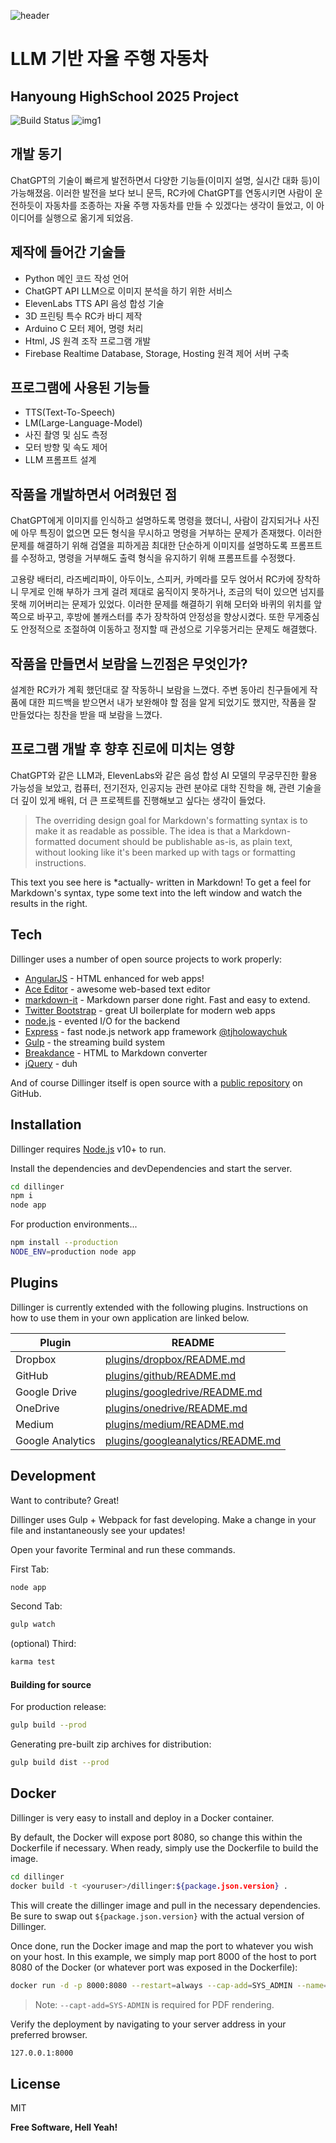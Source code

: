 ![header](https://capsule-render.vercel.app/api?type=waving&color=gradient&customColorList=10&height=200&text=LLM%20BASED%20SELF%20DRIVING%20CAR&fontSize=40&animation=twinkling&fontAlign=40&fontAlignY=36)
# LLM 기반 자율 주행 자동차
## Hanyoung HighSchool 2025 Project

![Build Status](https://img.shields.io/badge/python-3776AB?style=flat-square&logo=html5&logoColor=000000)
![img1](https://github.com/yunsoft-inc/LLM-Based-RC-Project/blob/main/rc.png)

## 개발 동기
ChatGPT의 기술이 빠르게 발전하면서 다양한 기능들(이미지 설명, 실시간 대화 등)이 가능해졌음.
이러한 발전을 보다 보니 문득, RC카에 ChatGPT를 연동시키면 사람이 운전하듯이 자동차를 조종하는 자율 주행 자동차를 만들 수 있겠다는 생각이 들었고, 이 아이디어를 실행으로 옮기게 되었음.

## 제작에 들어간 기술들
- Python
메인 코드 작성 언어
- ChatGPT API
LLM으로 이미지 분석을 하기 위한 서비스
- ElevenLabs TTS API
음성 합성 기술
- 3D 프린팅
특수 RC카 바디 제작
- Arduino C
모터 제어, 명령 처리
- Html, JS
원격 조작 프로그램 개발
- Firebase Realtime Database, Storage, Hosting
원격 제어 서버 구축

## 프로그램에 사용된 기능들
- TTS(Text-To-Speech)
- LM(Large-Language-Model)
- 사진 촬영 및 심도 측정
- 모터 방향 및 속도 제어
- LLM 프롬프트 설계

## 작품을 개발하면서 어려웠던 점
ChatGPT에게 이미지를 인식하고 설명하도록 명령을 했더니, 사람이 감지되거나 사진에 아무 특징이 없으면 모든 형식을 무시하고 명령을 거부하는 문제가 존재했다. 이러한 문제를 해결하기 위해 검열을 피하게끔 최대한 단순하게 이미지를 설명하도록 프롬프트를 수정하고, 명령을 거부해도 출력 형식을 유지하기 위해 프롬프트를 수정했다.

고용량 배터리, 라즈베리파이, 아두이노, 스피커, 카메라를 모두 얹어서 RC카에 장착하니 무게로 인해 부하가 크게 걸려 제대로 움직이지 못하거나, 조금의 턱이 있으면 넘지를 못해 끼어버리는 문제가 있었다. 이러한 문제를 해결하기 위해 모터와 바퀴의 위치를 앞쪽으로 바꾸고, 후방에 볼캐스터를 추가 장착하여 안정성을 향상시켰다. 또한 무게중심도 안정적으로 조절하여 이동하고 정지할 때 관성으로 기우뚱거리는 문제도 해결했다.


## 작품을 만들면서 보람을 느낀점은 무엇인가?
설계한 RC카가 계획 했던대로 잘 작동하니 보람을 느꼈다.
주변 동아리 친구들에게 작품에 대한 피드백을 받으면서 내가 보완해야 할 점을 알게 되었기도 했지만, 작품을 잘 만들었다는 칭찬을 받을 때 보람을 느꼈다.

## 프로그램 개발 후 향후 진로에 미치는 영향
ChatGPT와 같은 LLM과, ElevenLabs와 같은 음성 합성 AI 모델의 무궁무진한 활용 가능성을 보았고, 컴퓨터, 전기전자, 인공지능 관련 분야로 대학 진학을 해, 관련 기술을 더 깊이 있게 배워, 더 큰 프로젝트를 진행해보고 싶다는 생각이 들었다.
> The overriding design goal for Markdown's
> formatting syntax is to make it as readable
> as possible. The idea is that a
> Markdown-formatted document should be
> publishable as-is, as plain text, without
> looking like it's been marked up with tags
> or formatting instructions.

This text you see here is *actually- written in Markdown! To get a feel
for Markdown's syntax, type some text into the left window and
watch the results in the right.

## Tech

Dillinger uses a number of open source projects to work properly:

- [AngularJS] - HTML enhanced for web apps!
- [Ace Editor] - awesome web-based text editor
- [markdown-it] - Markdown parser done right. Fast and easy to extend.
- [Twitter Bootstrap] - great UI boilerplate for modern web apps
- [node.js] - evented I/O for the backend
- [Express] - fast node.js network app framework [@tjholowaychuk]
- [Gulp] - the streaming build system
- [Breakdance](https://breakdance.github.io/breakdance/) - HTML
to Markdown converter
- [jQuery] - duh

And of course Dillinger itself is open source with a [public repository][dill]
 on GitHub.

## Installation

Dillinger requires [Node.js](https://nodejs.org/) v10+ to run.

Install the dependencies and devDependencies and start the server.

```sh
cd dillinger
npm i
node app
```

For production environments...

```sh
npm install --production
NODE_ENV=production node app
```

## Plugins

Dillinger is currently extended with the following plugins.
Instructions on how to use them in your own application are linked below.

| Plugin | README |
| ------ | ------ |
| Dropbox | [plugins/dropbox/README.md][PlDb] |
| GitHub | [plugins/github/README.md][PlGh] |
| Google Drive | [plugins/googledrive/README.md][PlGd] |
| OneDrive | [plugins/onedrive/README.md][PlOd] |
| Medium | [plugins/medium/README.md][PlMe] |
| Google Analytics | [plugins/googleanalytics/README.md][PlGa] |

## Development

Want to contribute? Great!

Dillinger uses Gulp + Webpack for fast developing.
Make a change in your file and instantaneously see your updates!

Open your favorite Terminal and run these commands.

First Tab:

```sh
node app
```

Second Tab:

```sh
gulp watch
```

(optional) Third:

```sh
karma test
```

#### Building for source

For production release:

```sh
gulp build --prod
```

Generating pre-built zip archives for distribution:

```sh
gulp build dist --prod
```

## Docker

Dillinger is very easy to install and deploy in a Docker container.

By default, the Docker will expose port 8080, so change this within the
Dockerfile if necessary. When ready, simply use the Dockerfile to
build the image.

```sh
cd dillinger
docker build -t <youruser>/dillinger:${package.json.version} .
```

This will create the dillinger image and pull in the necessary dependencies.
Be sure to swap out `${package.json.version}` with the actual
version of Dillinger.

Once done, run the Docker image and map the port to whatever you wish on
your host. In this example, we simply map port 8000 of the host to
port 8080 of the Docker (or whatever port was exposed in the Dockerfile):

```sh
docker run -d -p 8000:8080 --restart=always --cap-add=SYS_ADMIN --name=dillinger <youruser>/dillinger:${package.json.version}
```

> Note: `--capt-add=SYS-ADMIN` is required for PDF rendering.

Verify the deployment by navigating to your server address in
your preferred browser.

```sh
127.0.0.1:8000
```

## License

MIT

**Free Software, Hell Yeah!**

[//]: # (These are reference links used in the body of this note and get stripped out when the markdown processor does its job. There is no need to format nicely because it shouldn't be seen. Thanks SO - http://stackoverflow.com/questions/4823468/store-comments-in-markdown-syntax)

   [dill]: <https://github.com/joemccann/dillinger>
   [git-repo-url]: <https://github.com/joemccann/dillinger.git>
   [john gruber]: <http://daringfireball.net>
   [df1]: <http://daringfireball.net/projects/markdown/>
   [markdown-it]: <https://github.com/markdown-it/markdown-it>
   [Ace Editor]: <http://ace.ajax.org>
   [node.js]: <http://nodejs.org>
   [Twitter Bootstrap]: <http://twitter.github.com/bootstrap/>
   [jQuery]: <http://jquery.com>
   [@tjholowaychuk]: <http://twitter.com/tjholowaychuk>
   [express]: <http://expressjs.com>
   [AngularJS]: <http://angularjs.org>
   [Gulp]: <http://gulpjs.com>

   [PlDb]: <https://github.com/joemccann/dillinger/tree/master/plugins/dropbox/README.md>
   [PlGh]: <https://github.com/joemccann/dillinger/tree/master/plugins/github/README.md>
   [PlGd]: <https://github.com/joemccann/dillinger/tree/master/plugins/googledrive/README.md>
   [PlOd]: <https://github.com/joemccann/dillinger/tree/master/plugins/onedrive/README.md>
   [PlMe]: <https://github.com/joemccann/dillinger/tree/master/plugins/medium/README.md>
   [PlGa]: <https://github.com/RahulHP/dillinger/blob/master/plugins/googleanalytics/README.md>
